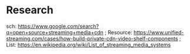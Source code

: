 # Research
sch: https://www.google.com/search?q=open+source+streaming+media+cdn ; Resource: https://www.unified-streaming.com/cases/how-build-private-cdn-video-shelf-components ; List: https://en.wikipedia.org/wiki/List_of_streaming_media_systems
